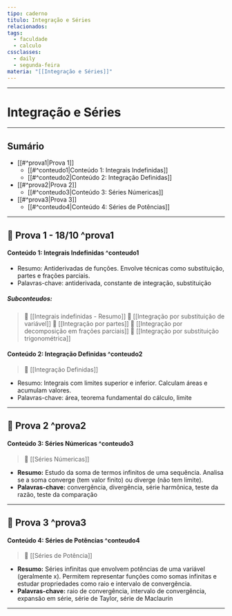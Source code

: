 ```yaml
---
tipo: caderno
titulo: Integração e Séries
relacionados:
tags:
  - faculdade
  - calculo
cssclasses:
  - daily
  - segunda-feira
materia: "[[Integração e Séries]]"
---
```

---
# Integração e Séries
---


## Sumário

- [[#^prova1|Prova 1]]
  - [[#^conteudo1|Conteúdo 1: Integrais Indefinidas]]
  - [[#^conteudo2|Conteúdo 2: Integração Definidas]]
- [[#^prova2|Prova 2]]
  - [[#^conteudo3|Conteúdo 3: Séries Númericas]]
- [[#^prova3|Prova 3]]
  - [[#^conteudo4|Conteúdo 4: Séries de Potências]]

 
---

##  Prova 1 - 18/10 ^prova1

#### Conteúdo 1: Integrais Indefinidas ^conteudo1 

- Resumo: Antiderivadas de funções. Envolve técnicas como substituição, partes e frações parciais.
- Palavras-chave: antiderivada, constante de integração, substituição
##### Subconteudos:

>  [[Integrais indefinidas - Resumo]]
>  [[Integração por substituição de variável]] 
>  [[Integração por partes]] 
>  [[Integração por decomposição em frações parciais]] 
>  [[Integração por substituição trigonométrica]]


#### Conteúdo 2: Integração Definidas ^conteudo2

>  [[Integração Definidas]]

- Resumo: Integrais com limites superior e inferior. Calculam áreas e acumulam valores.
- Palavras-chave: área, teorema fundamental do cálculo, limite

---

##  Prova 2 ^prova2

#### Conteúdo 3: Séries Númericas ^conteudo3

>  [[Séries Númericas]]

- **Resumo:** Estudo da soma de termos infinitos de uma sequência. Analisa se a soma converge (tem valor finito) ou diverge (não tem limite).
- **Palavras-chave:** convergência, divergência, série harmônica, teste da razão, teste da comparação

---

##  Prova 3 ^prova3

#### Conteúdo 4: Séries de Potências ^conteudo4

>  [[Séries de Potência]]

- **Resumo:** Séries infinitas que envolvem potências de uma variável (geralmente x). Permitem representar funções como somas infinitas e estudar propriedades como raio e intervalo de convergência.  
- **Palavras-chave:** raio de convergência, intervalo de convergência, expansão em série, série de Taylor, série de Maclaurin

---
